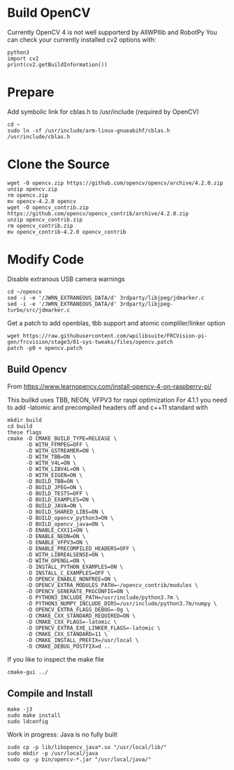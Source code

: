 # Build OpenCV
Currently OpenCV 4 is not well supporterd by AllWPIlib and RobotPy
You can check your currently installed cv2 options with:
```
python3
import cv2
print(cv2.getBuildInformation())
```

# Prepare
Add symbolic link for cblas.h to /usr/include (required by OpenCV)
```
cd ~
sudo ln -sf /usr/include/arm-linux-gnueabihf/cblas.h /usr/include/cblas.h
```
# Clone the Source

```
wget -O opencv.zip https://github.com/opencv/opencv/archive/4.2.0.zip
unzip opencv.zip
rm opencv.zip
mv opencv-4.2.0 opencv
wget -O opencv_contrib.zip https://github.com/opencv/opencv_contrib/archive/4.2.0.zip
unzip opencv_contrib.zip
rm opencv_contrib.zip
mv opencv_contrib-4.2.0 opencv_contrib
```

# Modify Code
Disable extranous USB camera warnings

```
cd ~/opencv
sed -i -e '/JWRN_EXTRANEOUS_DATA/d' 3rdparty/libjpeg/jdmarker.c
sed -i -e '/JWRN_EXTRANEOUS_DATA/d' 3rdparty/libjpeg-turbo/src/jdmarker.c
```

Get a patch to add openblas, tbb  support and atomic compliler/linker option

```
wget https://raw.githubusercontent.com/wpilibsuite/FRCVision-pi-gen/frcvision/stage3/01-sys-tweaks/files/opencv.patch
patch -p0 < opencv.patch
```

## Build Opencv
From https://www.learnopencv.com/install-opencv-4-on-raspberry-pi/

This builkd uses TBB, NEON, VFPV3 for raspi optimization For 4.1.1 you need to add -latomic and precompiled headers off and c++11 standard with 

```
mkdir build
cd build
these flags
cmake -D CMAKE_BUILD_TYPE=RELEASE \
      -D WITH_FFMPEG=OFF \
      -D WITH_GSTREAMER=ON \
      -D WITH_TBB=ON \
      -D WITH_V4L=ON \
      -D WITH_LIBV4L=ON \
      -D WITH_EIGEN=ON \
      -D BUILD_TBB=ON \
      -D BUILD_JPEG=ON \
      -D BUILD_TESTS=OFF \
      -D BUILD_EXAMPLES=ON \
      -D BUILD_JAVA=ON \
      -D BUILD_SHARED_LIBS=ON \
      -D BUILD_opencv_python3=ON \
      -D BUILD_opencv_java=ON \
      -D ENABLE_CXX11=ON \
      -D ENABLE_NEON=ON \
      -D ENABLE_VFPV3=ON \
      -D ENABLE_PRECOMPILED_HEADERS=OFF \
      -D WITH_LIBREALSENSE=ON \
      -D WITH_OPENGL=ON \
      -D INSTALL_PYTHON_EXAMPLES=ON \
      -D INSTALL_C_EXAMPLES=OFF \
      -D OPENCV_ENABLE_NONFREE=ON \
      -D OPENCV_EXTRA_MODULES_PATH=~/opencv_contrib/modules \
      -D OPENCV_GENERATE_PKGCONFIG=ON \
      -D PYTHON3_INCLUDE_PATH=/usr/include/python3.7m \
      -D PYTHON3_NUMPY_INCLUDE_DIRS=/usr/include/python3.7m/numpy \
      -D OPENCV_EXTRA_FLAGS_DEBUG=-Og \
      -D CMAKE_CXX_STANDARD_REQUIRED=ON \
      -D CMAKE_CXX_FLAGS=-latomic \
      -D OPENCV_EXTRA_EXE_LINKER_FLAGS=-latomic \
      -D CMAKE_CXX_STANDARD=11 \
      -D CMAKE_INSTALL_PREFIX=/usr/local \
      -D CMAKE_DEBUG_POSTFIX=d ..
```
If you like to inspect the make file
```
cmake-gui ../
```
## Compile and Install
```
make -j3
sudo make install
sudo ldconfig
```
Work in progress: Java is no fully built
```
sudo cp -p lib/libopencv_java*.so "/usr/local/lib/"
sudo mkdir -p /usr/local/java
sudo cp -p bin/opencv-*.jar "/usr/local/java/"
```
